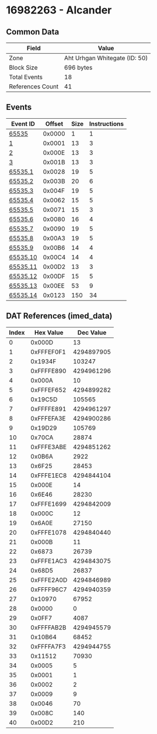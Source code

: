 # 16982263 - Alcander

## Common Data

| Field            | Value                         |
|------------------|-------------------------------|
| Zone             | Aht Urhgan Whitegate (ID: 50) |
| Block Size       | 696 bytes                     |
| Total Events     | 18                            |
| References Count | 41                            |

## Events

| Event ID                  | Offset   |   Size |   Instructions |
|---------------------------|----------|--------|----------------|
| [65535](./65535.md)       | 0x0000   |      1 |              1 |
| [1](./1.md)               | 0x0001   |     13 |              3 |
| [2](./2.md)               | 0x000E   |     13 |              3 |
| [3](./3.md)               | 0x001B   |     13 |              3 |
| [65535.1](./65535.1.md)   | 0x0028   |     19 |              5 |
| [65535.2](./65535.2.md)   | 0x003B   |     20 |              6 |
| [65535.3](./65535.3.md)   | 0x004F   |     19 |              5 |
| [65535.4](./65535.4.md)   | 0x0062   |     15 |              5 |
| [65535.5](./65535.5.md)   | 0x0071   |     15 |              3 |
| [65535.6](./65535.6.md)   | 0x0080   |     16 |              4 |
| [65535.7](./65535.7.md)   | 0x0090   |     19 |              5 |
| [65535.8](./65535.8.md)   | 0x00A3   |     19 |              5 |
| [65535.9](./65535.9.md)   | 0x00B6   |     14 |              4 |
| [65535.10](./65535.10.md) | 0x00C4   |     14 |              4 |
| [65535.11](./65535.11.md) | 0x00D2   |     13 |              3 |
| [65535.12](./65535.12.md) | 0x00DF   |     15 |              5 |
| [65535.13](./65535.13.md) | 0x00EE   |     53 |              9 |
| [65535.14](./65535.14.md) | 0x0123   |    150 |             34 |

## DAT References (imed_data)

|   Index | Hex Value   |   Dec Value |
|---------|-------------|-------------|
|       0 | 0x000D      |          13 |
|       1 | 0xFFFEF0F1  |  4294897905 |
|       2 | 0x1934F     |      103247 |
|       3 | 0xFFFFE890  |  4294961296 |
|       4 | 0x000A      |          10 |
|       5 | 0xFFFEF652  |  4294899282 |
|       6 | 0x19C5D     |      105565 |
|       7 | 0xFFFFE891  |  4294961297 |
|       8 | 0xFFFEFA3E  |  4294900286 |
|       9 | 0x19D29     |      105769 |
|      10 | 0x70CA      |       28874 |
|      11 | 0xFFFE3ABE  |  4294851262 |
|      12 | 0x0B6A      |        2922 |
|      13 | 0x6F25      |       28453 |
|      14 | 0xFFFE1EC8  |  4294844104 |
|      15 | 0x000E      |          14 |
|      16 | 0x6E46      |       28230 |
|      17 | 0xFFFE1699  |  4294842009 |
|      18 | 0x000C      |          12 |
|      19 | 0x6A0E      |       27150 |
|      20 | 0xFFFE1078  |  4294840440 |
|      21 | 0x000B      |          11 |
|      22 | 0x6873      |       26739 |
|      23 | 0xFFFE1AC3  |  4294843075 |
|      24 | 0x68D5      |       26837 |
|      25 | 0xFFFE2A0D  |  4294846989 |
|      26 | 0xFFFF96C7  |  4294940359 |
|      27 | 0x10970     |       67952 |
|      28 | 0x0000      |           0 |
|      29 | 0x0FF7      |        4087 |
|      30 | 0xFFFFAB2B  |  4294945579 |
|      31 | 0x10B64     |       68452 |
|      32 | 0xFFFFA7F3  |  4294944755 |
|      33 | 0x11512     |       70930 |
|      34 | 0x0005      |           5 |
|      35 | 0x0001      |           1 |
|      36 | 0x0002      |           2 |
|      37 | 0x0009      |           9 |
|      38 | 0x0046      |          70 |
|      39 | 0x008C      |         140 |
|      40 | 0x00D2      |         210 |
